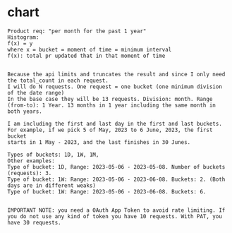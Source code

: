 # chart

    Product req: "per month for the past 1 year"
    Histogram:
    f(x) = y
    where x = bucket = moment of time = minimum interval
    f(x): total pr updated that in that moment of time


    Because the api limits and truncates the result and since I only need the total_count in each request.
    I will do N requests. One request = one bucket (one minimum division of the date range)
    In the base case they will be 13 requests. Division: month. Range (from-to): 1 Year. 13 months in 1 year including the same month in both years.

    I am including the first and last day in the first and last buckets. For example, if we pick 5 of May, 2023 to 6 June, 2023, the first bucket
    starts in 1 May - 2023, and the last finishes in 30 Junes.

    Types of buckets: 1D, 1W, 1M,
    Other examples:
    Type of bucket: 1D, Range: 2023-05-06 - 2023-05-08. Number of buckets (requests): 3.
    Type of bucket: 1W: Range: 2023-05-06 - 2023-06-08. Buckets: 2. (Both days are in different weaks)
    Type of bucket: 1W: Range: 2023-05-06 - 2023-06-08. Buckets: 6.


    IMPORTANT NOTE: you need a OAuth App Token to avoid rate limiting. If you do not use any kind of token you have 10 requests. With PAT, you have 30 requests.
